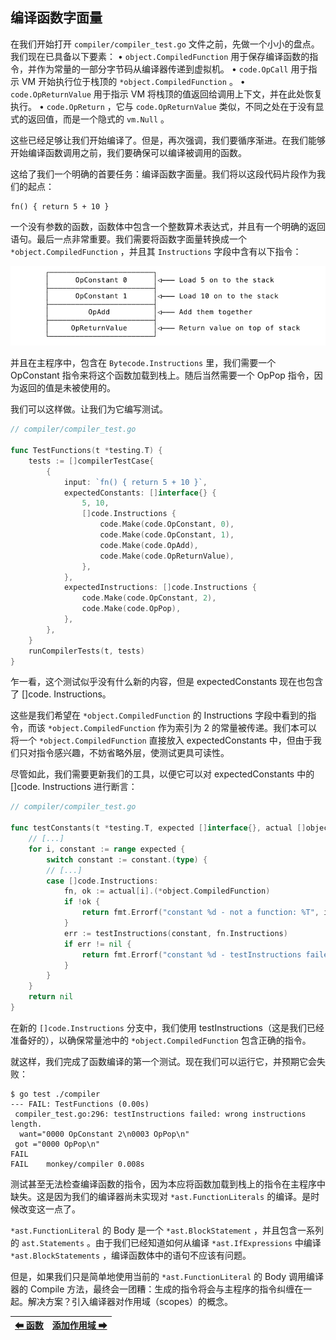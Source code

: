 ## 编译函数字面量

在我们开始打开 `compiler/compiler_test.go` 文件之前，先做一个小小的盘点。我们现在已具备以下要素：
• `object.CompiledFunction` 用于保存编译函数的指令，并作为常量的一部分字节码从编译器传递到虚拟机。
• `code.OpCall` 用于指示 VM 开始执行位于栈顶的 `*object.CompiledFunction` 。
• `code.OpReturnValue` 用于指示 VM 将栈顶的值返回给调用上下文，并在此处恢复执行。
• `code.OpReturn` ，它与 `code.OpReturnValue` 类似，不同之处在于没有显式的返回值，而是一个隐式的 `vm.Null` 。

这些已经足够让我们开始编译了。但是，再次强调，我们要循序渐进。在我们能够开始编译函数调用之前，我们要确保可以编译被调用的函数。

这给了我们一个明确的首要任务：编译函数字面量。我们将以这段代码片段作为我们的起点：

```
fn() { return 5 + 10 }
```

一个没有参数的函数，函数体中包含一个整数算术表达式，并且有一个明确的返回语句。最后一点非常重要。我们需要将函数字面量转换成一个 `*object.CompiledFunction` ，并且其 `Instructions` 字段中含有以下指令：

![函数1](/pic/函数1.png)

并且在主程序中，包含在 `Bytecode.Instructions` 里，我们需要一个 OpConstant 指令来将这个函数加载到栈上。随后当然需要一个 OpPop 指令，因为返回的值是未被使用的。

我们可以这样做。让我们为它编写测试。

```Go
// compiler/compiler_test.go

func TestFunctions(t *testing.T) {
    tests := []compilerTestCase{
        {
            input: `fn() { return 5 + 10 }`,
            expectedConstants: []interface{} {
                5, 10,
                []code.Instructions {
                    code.Make(code.OpConstant, 0),
                    code.Make(code.OpConstant, 1),
                    code.Make(code.OpAdd),
                    code.Make(code.OpReturnValue),
                },
            },
            expectedInstructions: []code.Instructions {
                code.Make(code.OpConstant, 2),
                code.Make(code.OpPop),
            },
        },
    }
    runCompilerTests(t, tests)
}
```

乍一看，这个测试似乎没有什么新的内容，但是 expectedConstants 现在也包含了 []code. Instructions。

这些是我们希望在 `*object.CompiledFunction` 的 Instructions 字段中看到的指令，而该 `*object.CompiledFunction` 作为索引为 2 的常量被传递。我们本可以将一个 `*object.CompiledFunction` 直接放入 expectedConstants 中，但由于我们只对指令感兴趣，不妨省略外层，使测试更具可读性。

尽管如此，我们需要更新我们的工具，以便它可以对 expectedConstants 中的 []code. Instructions 进行断言：

```Go
// compiler/compiler_test.go

func testConstants(t *testing.T, expected []interface{}, actual []object.Object) error {
    // [...]
    for i, constant := range expected {
        switch constant := constant.(type) {
        // [...]
        case []code.Instructions:
            fn, ok := actual[i].(*object.CompiledFunction)
            if !ok {
                return fmt.Errorf("constant %d - not a function: %T", i, actual[i])
            }
            err := testInstructions(constant, fn.Instructions)
            if err != nil {
                return fmt.Errorf("constant %d - testInstructions failed: %s", i, err)
            }
        }
    }
    return nil
}
```

在新的 `[]code.Instructions` 分支中，我们使用 testInstructions（这是我们已经准备好的），以确保常量池中的 `*object.CompiledFunction` 包含正确的指令。

就这样，我们完成了函数编译的第一个测试。现在我们可以运行它，并预期它会失败：

```
$ go test ./compiler
--- FAIL: TestFunctions (0.00s)
 compiler_test.go:296: testInstructions failed: wrong instructions length.
  want="0000 OpConstant 2\n0003 OpPop\n"
 got ="0000 OpPop\n"
FAIL
FAIL    monkey/compiler 0.008s
```

测试甚至无法检查编译函数的指令，因为本应将函数加载到栈上的指令在主程序中缺失。这是因为我们的编译器尚未实现对 `*ast.FunctionLiterals` 的编译。是时候改变这一点了。

`*ast.FunctionLiteral` 的 Body 是一个 `*ast.BlockStatement` ，并且包含一系列的 `ast.Statements` 。由于我们已经知道如何从编译 `*ast.IfExpressions` 中编译 `*ast.BlockStatements` ，编译函数体中的语句不应该有问题。

但是，如果我们只是简单地使用当前的 `*ast.FunctionLiteral` 的 Body 调用编译器的 Compile 方法，最终会一团糟：生成的指令将会与主程序的指令纠缠在一起。解决方案？引入编译器对作用域（scopes）的概念。

|[⬅ 函数](./37函数.md)|[添加作用域 ➡](./39添加作用域.md)|
| --- | --- |
